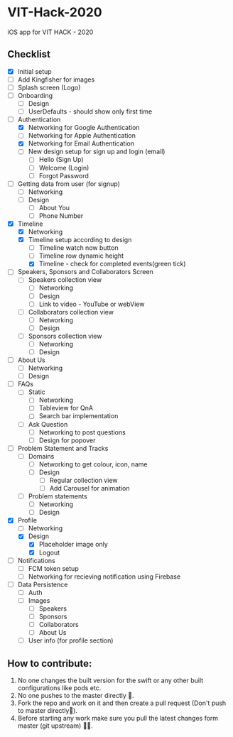 # VIT-Hack-2020
iOS app for VIT HACK - 2020

## Checklist
- [x] Initial setup
- [ ] Add Kingfisher for images
- [ ] Splash screen (Logo)
- [ ] Onboarding
  - [ ] Design
  - [ ] UserDefaults - should show only first time
- [ ] Authentication
  - [x] Networking for Google Authentication
  - [ ] Networking for Apple Authentication
  - [x] Networking for Email Authentication
  - [ ] New design setup for sign up and login (email)
    - [ ] Hello (Sign Up)
    - [ ] Welcome (Login)
    - [ ] Forgot Password
- [ ] Getting data from user (for signup)
  - [ ] Networking 
  - [ ] Design 
      - [ ] About You
      - [ ] Phone Number
- [x] Timeline 
  - [x] Networking
  - [x] Timeline setup according to design
    - [ ] Timeline watch now button
    - [ ] Timeline row dynamic height
    - [x] Timeline - check for completed events(green tick)
- [ ] Speakers, Sponsors and Collaborators Screen
   - [ ] Speakers collection view
        - [ ] Networking
        - [ ] Design
        - [ ] Link to video - YouTube or webView
   - [ ] Collaborators collection view
        - [ ] Networking
        - [ ] Design
   - [ ] Sponsors collection view
        - [ ] Networking
        - [ ] Design 
- [ ] About Us
   - [ ] Networking
   - [ ] Design
- [ ] FAQs 
   - [ ] Static
        - [ ] Networking
        - [ ] Tableview for QnA
        - [ ] Search bar implementation 
   - [ ] Ask Question
      - [ ] Networking to post questions
      - [ ] Design for popover
      
- [ ] Problem Statement and Tracks 
   - [ ] Domains
      - [ ] Networking to get colour, icon, name
      - [ ] Design
          - [ ] Regular collection view
          - [ ] Add Carousel for animation
   - [ ] Problem statements
      - [ ] Networking
      - [ ] Design
 - [x] Profile
   - [ ] Networking 
   - [x] Design
      - [x] Placeholder image only
      - [x] Logout
- [ ] Notifications
  - [ ] FCM token setup 
  - [ ] Networking for recieving notification using Firebase
- [ ] Data Persistence
   - [ ] Auth 
   - [ ] Images 
      - [ ] Speakers
      - [ ] Sponsors
      - [ ] Collaborators
      - [ ] About Us 
   - [ ] User info (for profile section)
   
## How to contribute:

1. No one changes the built version for the swift or any other built configurations like pods etc.
2. No one pushes to the master directly 😬.
3. Fork the repo and work on it and then create a pull request (Don't push to master directly🤗).
4. Before starting any work make sure you pull the latest changes form master (git upstream) 👨‍💻.
